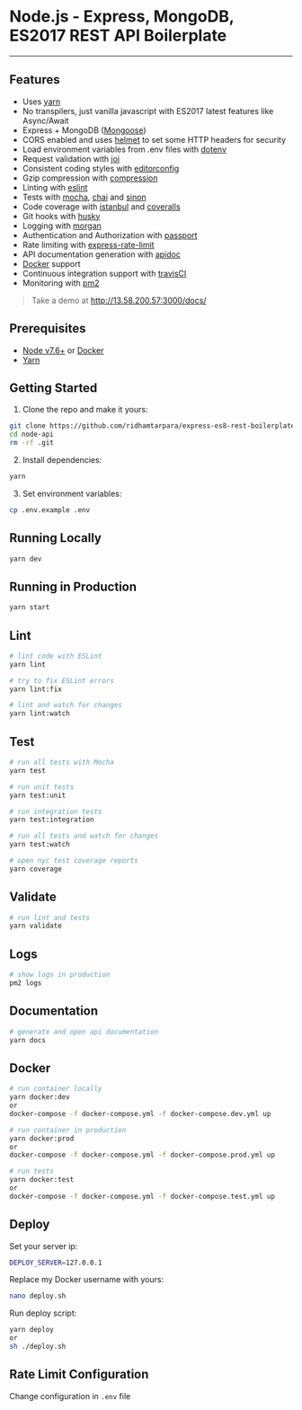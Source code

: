 # Node.js - Express, MongoDB, ES2017 REST API Boilerplate
---

## Features
 - Uses [yarn](https://yarnpkg.com)
 - No transpilers, just vanilla javascript with ES2017 latest features like Async/Await
 - Express + MongoDB ([Mongoose](http://mongoosejs.com/))
 - CORS enabled and uses [helmet](https://github.com/helmetjs/helmet) to set some HTTP headers for security
 - Load environment variables from .env files with [dotenv](https://github.com/rolodato/dotenv-safe)
 - Request validation with [joi](https://github.com/hapijs/joi)
 - Consistent coding styles with [editorconfig](http://editorconfig.org)
 - Gzip compression with [compression](https://github.com/expressjs/compression)
 - Linting with [eslint](http://eslint.org)
 - Tests with [mocha](https://mochajs.org), [chai](http://chaijs.com) and [sinon](http://sinonjs.org)
 - Code coverage with [istanbul](https://istanbul.js.org) and [coveralls](https://coveralls.io)
 - Git hooks with [husky](https://github.com/typicode/husky)
 - Logging with [morgan](https://github.com/expressjs/morgan)
 - Authentication and Authorization with [passport](http://passportjs.org)
 - Rate limiting with [express-rate-limit](https://www.npmjs.com/package/express-rate-limit)
 - API documentation generation with [apidoc](http://apidocjs.com)
 - [Docker](https://www.docker.com/) support
 - Continuous integration support with [travisCI](https://travis-ci.org)
 - Monitoring with [pm2](https://github.com/Unitech/pm2)

 > Take a demo at http://13.58.200.57:3000/docs/

## Prerequisites
 - [Node v7.6+](https://nodejs.org/en/download/current/) or [Docker](https://www.docker.com/)
 - [Yarn](https://yarnpkg.com/en/docs/install)

## Getting Started

1. Clone the repo and make it yours:

```bash
git clone https://github.com/ridhamtarpara/express-es8-rest-boilerplate node-api
cd node-api
rm -rf .git
```

2. Install dependencies:

```bash
yarn
```

3. Set environment variables:

```bash
cp .env.example .env
```

## Running Locally

```bash
yarn dev
```

## Running in Production

```bash
yarn start
```

## Lint

```bash
# lint code with ESLint
yarn lint

# try to fix ESLint errors
yarn lint:fix

# lint and watch for changes
yarn lint:watch
```

## Test

```bash
# run all tests with Mocha
yarn test

# run unit tests
yarn test:unit

# run integration tests
yarn test:integration

# run all tests and watch for changes
yarn test:watch

# open nyc test coverage reports
yarn coverage
```

## Validate

```bash
# run lint and tests
yarn validate
```

## Logs

```bash
# show logs in production
pm2 logs
```

## Documentation

```bash
# generate and open api documentation
yarn docs
```

## Docker

```bash
# run container locally
yarn docker:dev
or
docker-compose -f docker-compose.yml -f docker-compose.dev.yml up

# run container in production
yarn docker:prod
or
docker-compose -f docker-compose.yml -f docker-compose.prod.yml up

# run tests
yarn docker:test
or
docker-compose -f docker-compose.yml -f docker-compose.test.yml up
```

## Deploy

Set your server ip:

```bash
DEPLOY_SERVER=127.0.0.1
```

Replace my Docker username with yours:

```bash
nano deploy.sh
```

Run deploy script:

```bash
yarn deploy
or
sh ./deploy.sh
```

## Rate Limit Configuration
Change configuration in `.env` file
